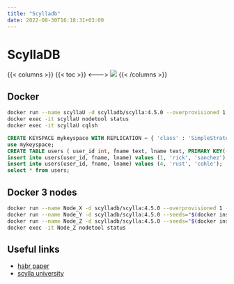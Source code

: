 ```yaml
---
title: "Scylladb"
date: 2022-08-30T16:18:31+03:00
---
```


# ScyllaDB

{{< columns >}} 
{{< toc >}}
<--->
![](https://pbs.twimg.com/media/EaKgI1VWoAIHa9-.jpg)
{{< /columns >}}


## Docker 
```bash
docker run --name scyllaU -d scylladb/scylla:4.5.0 --overprovisioned 1 --smp 1
docker exec -it scyllaU nodetool status
docker exec -it scyllaU cqlsh
```

``` sql
CREATE KEYSPACE mykeyspace WITH REPLICATION = { 'class' : 'SimpleStrategy', 'replication_factor' : 1};
use mykeyspace; 
CREATE TABLE users ( user_id int, fname text, lname text, PRIMARY KEY((user_id))); 
insert into users(user_id, fname, lname) values (1, 'rick', 'sanchez'); 
insert into users(user_id, fname, lname) values (4, 'rust', 'cohle'); 
select * from users;
```

## Docker 3 nodes
```bash
docker run --name Node_X -d scylladb/scylla:4.5.0 --overprovisioned 1 --smp 1
docker run --name Node_Y -d scylladb/scylla:4.5.0 --seeds="$(docker inspect --format='{{ .NetworkSettings.IPAddress }}' Node_X)" --overprovisioned 1 --smp 1
docker run --name Node_Z -d scylladb/scylla:4.5.0 --seeds="$(docker inspect --format='{{ .NetworkSettings.IPAddress }}' Node_X)" --overprovisioned 1 --smp 1
docker exec -it Node_Z nodetool status  
```

## Useful links
- [habr paper](https://habr.com/ru/company/stm_labs/blog/669270/)
- [scylla university](https://university.scylladb.com/#nosql-courses)



